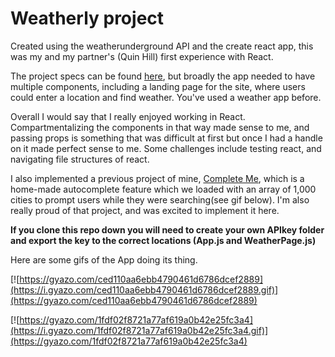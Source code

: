 # Weatherly project

Created using the weatherunderground API and the create react app, this was my and my partner's (Quin Hill) first experience with React. 

The project specs can be found [here](http://frontend.turing.io/projects/weathrly.html), but broadly the app needed to have multiple components, including a landing page for the site, where users could enter a location and find weather. You've used a weather app before.

Overall I would say that I really enjoyed working in React. Compartmentalizing the components in that way made sense to me, and passing props is something that was difficult at first but once I had a handle on it made perfect sense to me. Some challenges include testing react, and navigating file structures of react.

I also implemented a previous project of mine, [Complete Me](https://github.com/YayFiber/autocomplete-me), which is a home-made autocomplete feature which we loaded with an array of 1,000 cities to prompt users while they were searching(see gif below). I'm also really proud of that project, and was excited to implement it here.

**If you clone this repo down you will need to create your own APIkey folder and export the key to the correct locations (App.js and WeatherPage.js)**

Here are some gifs of the App doing its thing.

[![https://gyazo.com/ced110aa6ebb4790461d6786dcef2889](https://i.gyazo.com/ced110aa6ebb4790461d6786dcef2889.gif)](https://gyazo.com/ced110aa6ebb4790461d6786dcef2889)

[![https://gyazo.com/1fdf02f8721a77af619a0b42e25fc3a4](https://i.gyazo.com/1fdf02f8721a77af619a0b42e25fc3a4.gif)](https://gyazo.com/1fdf02f8721a77af619a0b42e25fc3a4)